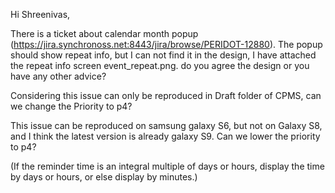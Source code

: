Hi Shreenivas,

There is a ticket about calendar month popup (https://jira.synchronoss.net:8443/jira/browse/PERIDOT-12880). The popup should show repeat info, but I can not find it in the design, I have attached the repeat info screen event_repeat.png. do you agree the design or you have any other advice?

Considering this issue can only be reproduced in Draft folder of CPMS, can we change the Priority to p4?

This issue can be reproduced on samsung galaxy S6, but not on Galaxy S8, and I think the latest version is already galaxy S9. Can we lower the priority to p4?

(If the reminder time is an integral multiple of days or hours, display the time by days or hours, or else display by minutes.)


